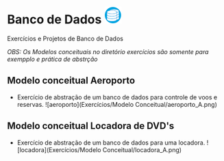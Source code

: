 # Banco de Dados ![db_logo](db.png)
 Exercícios e Projetos de Banco de Dados

 _*OBS: Os Modelos conceituais no diretório exercícios são somente para exempplo e prática de abstrção*_

## Modelo conceitual Aeroporto
* Exercício de abstração de um banco de dados para controle de voos e reservas.
![aeroporto](Exercícios/Modelo Conceitual/aeroporto_A.png)

## Modelo conceitual Locadora de DVD's
* Exercício de abstração de um banco de dados para uma locadora.
![locadora](Exercícios/Modelo Conceitual/locadora_A.png)